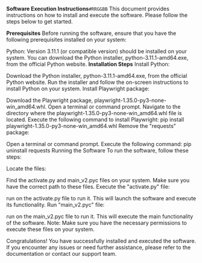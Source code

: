 **Software Execution Instructions**`#RRGGBB`
This document provides instructions on how to install and execute the software. Please follow the steps below to get started.

**Prerequisites**
Before running the software, ensure that you have the following prerequisites installed on your system:

Python: Version 3.11.1 (or compatible version) should be installed on your system. You can download the Python installer, python-3.11.1-amd64.exe, from the official Python website.
**Installation Steps**
Install Python:

Download the Python installer, python-3.11.1-amd64.exe, from the official Python website.
Run the installer and follow the on-screen instructions to install Python on your system.
Install Playwright package:

Download the Playwright package, playwright-1.35.0-py3-none-win_amd64.whl.
Open a terminal or command prompt.
Navigate to the directory where the playwright-1.35.0-py3-none-win_amd64.whl file is located.
Execute the following command to install Playwright: pip install playwright-1.35.0-py3-none-win_amd64.whl
Remove the "requests" package:

Open a terminal or command prompt.
Execute the following command: pip uninstall requests
Running the Software
To run the software, follow these steps:

Locate the files:

Find the activate.py and main_v2.pyc files on your system. Make sure you have the correct path to these files.
Execute the "activate.py" file:

run on the activate.py file to run it. This will launch the software and execute its functionality.
Run "main_v2.pyc" file:

run on the main_v2.pyc file to run it. This will execute the main functionality of the software.
Note: Make sure you have the necessary permissions to execute these files on your system.

Congratulations! You have successfully installed and executed the software. If you encounter any issues or need further assistance, please refer to the documentation or contact our support team.
